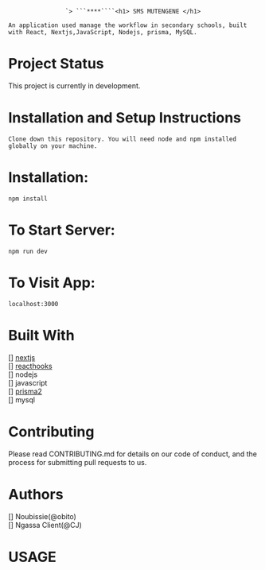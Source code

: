                     
                    
                    
                    
                    
                    
                    `> ```****````<h1> SMS MUTENGENE </h1>

    An application used manage the workflow in secondary schools, built with React, Nextjs,JavaScript, Nodejs, prisma, MySQL.

<h1>Project Status</h1>
This project is currently in development.



<h1>Installation and Setup Instructions</h1>

    Clone down this repository. You will need node and npm installed globally on your machine.

<h1>Installation:</h1>

    npm install


<h1>To Start Server:</h1>

    npm run dev


<h1>To Visit App:</h1>

    localhost:3000

<h1>Built With</h1>
[] <a href="https://nextjs.org/docs">nextjs</a><br/>
[] <a href="https://reactjs.org/docs/hooks-intro.html">reacthooks</a><br/>
[] nodejs<br/>
[] javascript<br/>
[] <a href="https://www.prisma.io/docs/">prisma2</a><br/>
[] mysql<br/>

<h1>Contributing</h1>
    Please read CONTRIBUTING.md for details on our code of conduct, and the process for submitting pull requests to us.

<h1>Authors</h1>
[] Noubissie(@obito)<br/>
[] Ngassa Client(@CJ)<br/>
<h1>USAGE</h1>
    